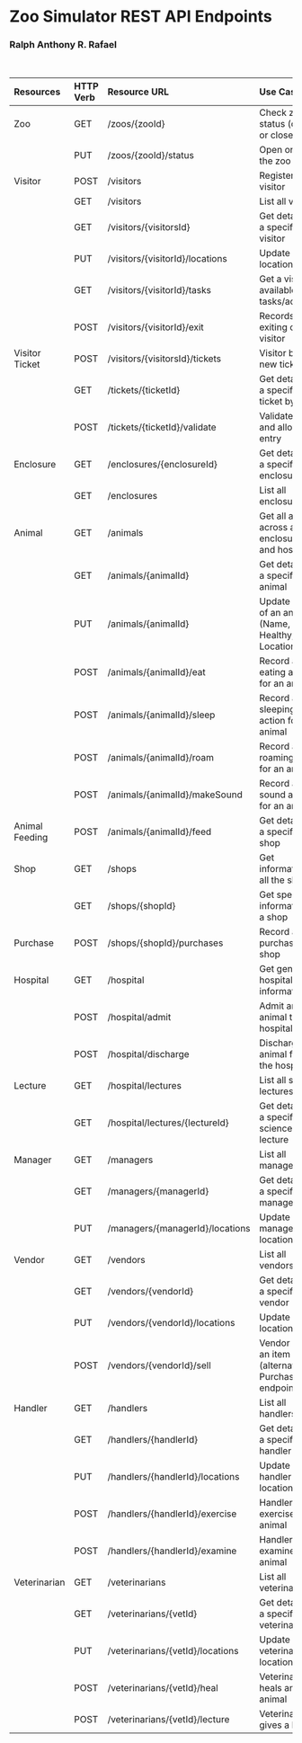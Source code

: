 # Zoo Simulator REST API Endpoints
### Ralph Anthony R. Rafael 
<br>

| Resources      | HTTP Verb   | Resource URL                     | Use Case                                                |
|:---------------|:------------|:---------------------------------|:--------------------------------------------------------|
| Zoo            | GET         | /zoos/{zooId}                    | Check zoo status (open or closed)                       |
|                | PUT         | /zoos/{zooId}/status             | Open or close the zoo                                   |
| Visitor        | POST        | /visitors                        | Register a new visitor                                  |
|                | GET         | /visitors                        | List all visitors                                       |
|                | GET         | /visitors/{visitorsId}           | Get details of a specific visitor                       |
|                | PUT         | /visitors/{visitorId}/locations  | Update visitor location                                 |
|                | GET         | /visitors/{visitorId}/tasks      | Get a visitor's available tasks/activities              |
|                | POST        | /visitors/{visitorId}/exit       | Records the exiting of the visitor                      |
| Visitor Ticket | POST        | /visitors/{visitorsId}/tickets   | Visitor buys a new ticket                               |
|                | GET         | /tickets/{ticketId}              | Get details of a specific ticket by ID                  |
|                | POST        | /tickets/{ticketId}/validate     | Validate ticket and allow zoo entry                     |
| Enclosure      | GET         | /enclosures/{enclosureId}        | Get details of a specific enclosure                     |
|                | GET         | /enclosures                      | List all enclosures                                     |
| Animal         | GET         | /animals                         | Get all animals across all enclosures and hospital      |
|                | GET         | /animals/{animalId}              | Get details of a specific animal                        |
|                | PUT         | /animals/{animalId}              | Update details of an animal (Name, Healthy, Location)   |
|                | POST        | /animals/{animalId}/eat          | Record an eating action for an animal                   |
|                | POST        | /animals/{animalId}/sleep        | Record a sleeping action for an animal                  |
|                | POST        | /animals/{animalId}/roam         | Record a roaming action for an animal                   |
|                | POST        | /animals/{animalId}/makeSound    | Record a make sound action for an animal                |
| Animal Feeding | POST        | /animals/{animalId}/feed         | Get details of a specific shop                          |
| Shop           | GET         | /shops                           | Get information of all the shops                        |
|                | GET         | /shops/{shopId}                  | Get specific information of a shop                      |
| Purchase       | POST        | /shops/{shopId}/purchases        | Record a purchase in a shop                             |
| Hospital       | GET         | /hospital                        | Get general hospital information                        |
|                | POST        | /hospital/admit                  | Admit an animal to the hospital                         |
|                | POST        | /hospital/discharge              | Discharge an animal from the hospital                   |
| Lecture        | GET         | /hospital/lectures               | List all science lectures                               |
|                | GET         | /hospital/lectures/{lectureId}   | Get details of a specific science lecture               |
| Manager        | GET         | /managers                        | List all managers                                       |
|                | GET         | /managers/{managerId}            | Get details of a specific manager                       |
|                | PUT         | /managers/{managerId}/locations  | Update manager location                                 |
| Vendor         | GET         | /vendors                         | List all vendors                                        |
|                | GET         | /vendors/{vendorId}              | Get details of a specific vendor                        |
|                | PUT         | /vendors/{vendorId}/locations    | Update vendor location                                  |
|                | POST        | /vendors/{vendorId}/sell         | Vendor sells an item (alternative to Purchase endpoint) |
| Handler        | GET         | /handlers                        | List all handlers                                       |
|                | GET         | /handlers/{handlerId}            | Get details of a specific handler                       |
|                | PUT         | /handlers/{handlerId}/locations  | Update handler location                                 |
|                | POST        | /handlers/{handlerId}/exercise   | Handler exercises an animal                             |
|                | POST        | /handlers/{handlerId}/examine    | Handler examines an animal                              |
| Veterinarian   | GET         | /veterinarians                   | List all veterinarians                                  |
|                | GET         | /veterinarians/{vetId}           | Get details of a specific veterinarian                  |
|                | PUT         | /veterinarians/{vetId}/locations | Update veterinarian location                            |
|                | POST        | /veterinarians/{vetId}/heal      | Veterinarian heals an animal                            |
|                | POST        | /veterinarians/{vetId}/lecture   | Veterinarian gives a lecture                            |